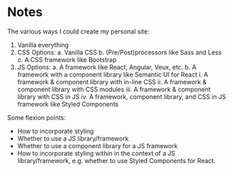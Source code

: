 # Notes

The various ways I could create my personal site:

1. Vanilla everything
2. CSS Options:
    a. Vanilla CSS
    b. (Pre/Post)processors like Sass and Less
    c. A CSS framework like Bootstrap
3. JS Options:
    a. A framework like React, Angular, Veux, etc.
    b. A framework with a component library like Semantic UI for React
        i. A framework & component library with in-line CSS
        ii. A framework & component library with CSS modules
        iii. A framework & component library with CSS in JS
        iv. A framework, component library, and CSS in JS framework like Styled Components 

Some flexion points:

- How to incorporate styling
- Whether to use a JS library/framework
- Whether to use a component library for a JS framework
- How to incorporate styling within in the context of a JS library/framework, e.g. whether to use Styled Components for React.
